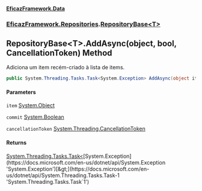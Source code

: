 #### [EficazFramework.Data](EficazFrameworkData.md 'EficazFramework Data')
### [EficazFramework.Repositories](EficazFrameworkData.md#EficazFramework_Repositories 'EficazFramework.Repositories').[RepositoryBase&lt;T&gt;](RepositoryBase_T_.md 'EficazFramework.Repositories.RepositoryBase&lt;T&gt;')
## RepositoryBase&lt;T&gt;.AddAsync(object, bool, CancellationToken) Method
Adiciona um item recém-criado à lista de items.  
```csharp
public System.Threading.Tasks.Task<System.Exception> AddAsync(object item, bool commit, System.Threading.CancellationToken cancellationToken);
```
#### Parameters
<a name='EficazFramework_Repositories_RepositoryBase_T__AddAsync(object_bool_System_Threading_CancellationToken)_item'></a>
`item` [System.Object](https://docs.microsoft.com/en-us/dotnet/api/System.Object 'System.Object')  
  
<a name='EficazFramework_Repositories_RepositoryBase_T__AddAsync(object_bool_System_Threading_CancellationToken)_commit'></a>
`commit` [System.Boolean](https://docs.microsoft.com/en-us/dotnet/api/System.Boolean 'System.Boolean')  
  
<a name='EficazFramework_Repositories_RepositoryBase_T__AddAsync(object_bool_System_Threading_CancellationToken)_cancellationToken'></a>
`cancellationToken` [System.Threading.CancellationToken](https://docs.microsoft.com/en-us/dotnet/api/System.Threading.CancellationToken 'System.Threading.CancellationToken')  
  
#### Returns
[System.Threading.Tasks.Task&lt;](https://docs.microsoft.com/en-us/dotnet/api/System.Threading.Tasks.Task-1 'System.Threading.Tasks.Task`1')[System.Exception](https://docs.microsoft.com/en-us/dotnet/api/System.Exception 'System.Exception')[&gt;](https://docs.microsoft.com/en-us/dotnet/api/System.Threading.Tasks.Task-1 'System.Threading.Tasks.Task`1')  
